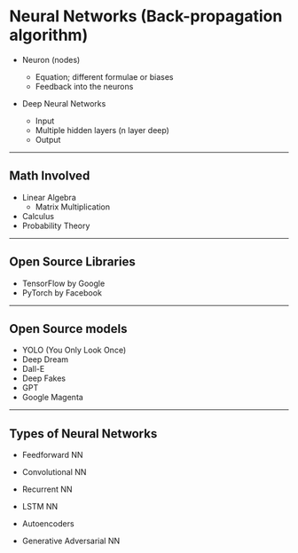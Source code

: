 # Neural Networks (Back-propagation algorithm)

- Neuron (nodes)
  - Equation; different formulae or biases
  - Feedback into the neurons

- Deep Neural Networks

  - Input
  - Multiple hidden layers (n layer deep)
  - Output

---

## Math Involved

- Linear Algebra
  - Matrix Multiplication
- Calculus
- Probability Theory

---

## Open Source Libraries

- TensorFlow by Google
- PyTorch by Facebook

---

## Open Source models

- YOLO (You Only Look Once)
- Deep Dream
- Dall-E
- Deep Fakes
- GPT
- Google Magenta

---

## Types of Neural Networks

- Feedforward NN

- Convolutional NN

- Recurrent NN

- LSTM NN

- Autoencoders

- Generative Adversarial NN

